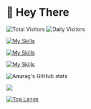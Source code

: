 # 👋 Hey There

![Total Visitors](https://api.visitorbadge.io/api/visitors?path=Daiki48%2FDaiki48&label=TotalVisitors&countColor=%23263759&style=plastic)
![Daily Visitors](https://api.visitorbadge.io/api/daily?path=Daiki48%2FDaiki48&label=DailyVisitors&countColor=%23263759&style=plastic)

[![My Skills](https://skillicons.dev/icons?i=neovim,vscode)](https://skillicons.dev)

[![My Skills](https://skillicons.dev/icons?i=html,css,js,ts,rust,svelte)](https://skillicons.dev)

[![My Skills](https://skillicons.dev/icons?i=deno)](https://skillicons.dev)

![Anurag's GitHub stats](https://github-readme-stats.vercel.app/api?username=Daiki48&show_icons=true&theme=gruvbox)

<!-- [![Twitter: daiki](https://img.shields.io/twitter/follow/Daiki48engineer?style=social)](https://twitter.com/Daiki48engineer) -->

![](https://github-profile-summary-cards.vercel.app/api/cards/profile-details?username=Daiki48&theme=nord_dark)
 
[![Top Langs](https://github-readme-stats.vercel.app/api/top-langs/?username=Daiki48&langs_count=8)](https://github.com/Daiki48/github-readme-stats)

<!-- [![Top Langs](https://github-readme-stats.vercel.app/api/top-langs/?username=Daiki48&layout=compact)](https://github.com/Daiki48/github-readme-stats) -->

<!--
**Daiki48/Daiki48** is a ✨ _special_ ✨ repository because its `README.md` (this file) appears on your GitHub profile.

Here are some ideas to get you started:

- 🔭 I’m currently working on ...
- 🌱 I’m currently learning ...
- 👯 I’m looking to collaborate on ...
- 🤔 I’m looking for help with ...
- 💬 Ask me about ...
- 📫 How to reach me: ...
- 😄 Pronouns: ...
- ⚡ Fun fact: ...
-->
